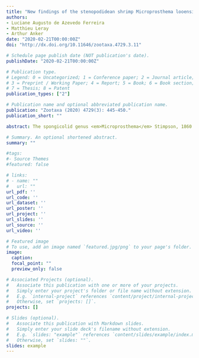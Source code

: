 ```yaml
---
title: "New findings of the stenopodidean shrimp Microprosthema looensis Goy & Felder, 1988 (Decapoda: Stenopodidea: Spongicolidae)"
authors:
- Luciane Augusto de Azevedo Ferreira
- Matthieu Leray
- Arthur Anker
date: "2020-02-21T00:00:00Z"
doi: "http://dx.doi.org/10.11646/zootaxa.4729.3.11"

# Schedule page publish date (NOT publication's date).
publishDate: "2020-02-21T00:00:00Z"

# Publication type.
# Legend: 0 = Uncategorized; 1 = Conference paper; 2 = Journal article;
# 3 = Preprint / Working Paper; 4 = Report; 5 = Book; 6 = Book section;
# 7 = Thesis; 8 = Patent
publication_types: ["2"]

# Publication name and optional abbreviated publication name.
publication: "Zootaxa (2020) 4729(3): 445-450."
publication_short: ""

abstract: The spongicolid genus <em>Microprosthema</em> Stimpson, 1860 is currently composed of 16 species inhabiting tropical and subtropical marine shallow waters worldwide, with six species found in the western Atlantic (one of them also present in the central and eastern Atlantic), one species in the eastern Pacific, and nine species in the Indo-West Pacific (Saito & Okuno 2011; Goy & Martin 2013; Saito & Anker 2014; De Grave et al. 2016). The genus is characterised by the somewhat depressed body; the carapace more or less densely covered by spines (except in one species); the third maxilliped with a long exopod; the first pereopod with a setiferous organ on the carpus and propodus; the third pereopod greatly enlarged and elongate; and the telson with one tooth on the lateral margin (Holthuis 1946; Poore 2004; Saito & Okuno 2011).

# Summary. An optional shortened abstract.
summary: ""

#tags:
#- Source Themes
#featured: false

# links:
# - name: ""
#   url: ""
url_pdf: ''
url_code: ''
url_dataset: ''
url_poster: ''
url_project: ''
url_slides: ''
url_source: ''
url_video: ''

# Featured image
# To use, add an image named `featured.jpg/png` to your page's folder.
image:
  caption:
  focal_point: ""
  preview_only: false

# Associated Projects (optional).
#   Associate this publication with one or more of your projects.
#   Simply enter your project's folder or file name without extension.
#   E.g. `internal-project` references `content/project/internal-project/index.md`.
#   Otherwise, set `projects: []`.
projects: []

# Slides (optional).
#   Associate this publication with Markdown slides.
#   Simply enter your slide deck's filename without extension.
#   E.g. `slides: "example"` references `content/slides/example/index.md`.
#   Otherwise, set `slides: ""`.
slides: example
---
```


